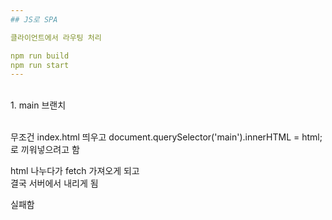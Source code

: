```yaml
---
## JS로 SPA

클라이언트에서 라우팅 처리

npm run build
npm run start
---
```


<br/>
1. main 브랜치
<br/><br/>

무조건 index.html 띄우고
document.querySelector('main').innerHTML = html;<br/>
로 끼워넣으려고 함

html 나누다가 fetch 가져오게 되고<br/>
결국 서버에서 내리게 됨

실패함
